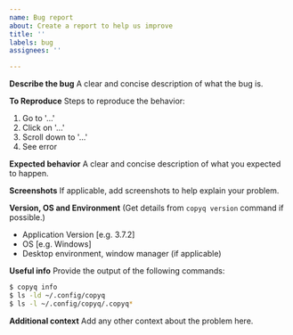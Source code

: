 ```yaml
---
name: Bug report
about: Create a report to help us improve
title: ''
labels: bug
assignees: ''

---
```


**Describe the bug**
A clear and concise description of what the bug is.

**To Reproduce**
Steps to reproduce the behavior:
1. Go to '...'
2. Click on '...'
3. Scroll down to '...'
4. See error

**Expected behavior**
A clear and concise description of what you expected to happen.

**Screenshots**
If applicable, add screenshots to help explain your problem.

**Version, OS and Environment**
(Get details from `copyq version` command if possible.)
 - Application Version [e.g. 3.7.2]
 - OS [e.g. Windows]
 - Desktop environment, window manager (if applicable)

**Useful info**
Provide the output of the following commands:
```bash
$ copyq info
$ ls -ld ~/.config/copyq
$ ls -l ~/.config/copyq/.copyq*
```

**Additional context**
Add any other context about the problem here.
